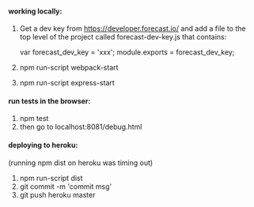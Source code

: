 
#### working locally:
1. Get a dev key from https://developer.forecast.io/ and add a file to the top level
of the project called forecast-dev-key.js that contains:

    var forecast_dev_key = 'xxx';
    module.exports = forecast_dev_key;

2. npm run-script webpack-start
3. npm run-script express-start

#### run tests in the browser:
1. npm test
2. then go to localhost:8081/debug.html

#### deploying to heroku:
(running npm dist on heroku was timing out)

1. npm run-script dist
2. git commit -m 'commit msg'
3. git push heroku master
